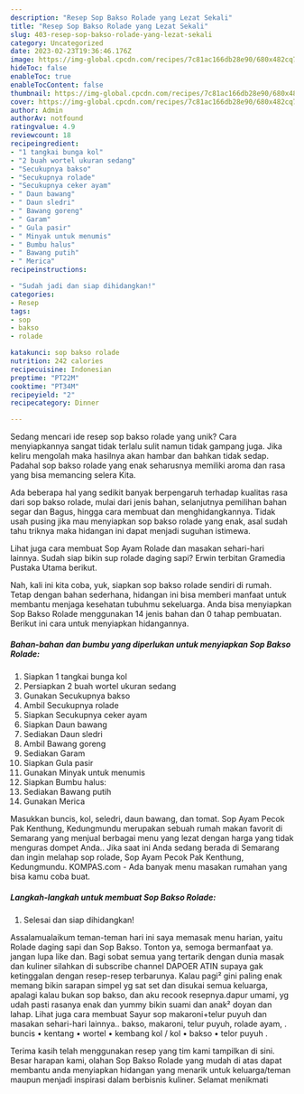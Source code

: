 ```yaml
---
description: "Resep Sop Bakso Rolade yang Lezat Sekali"
title: "Resep Sop Bakso Rolade yang Lezat Sekali"
slug: 403-resep-sop-bakso-rolade-yang-lezat-sekali
category: Uncategorized
date: 2023-02-23T19:36:46.176Z
image: https://img-global.cpcdn.com/recipes/7c81ac166db28e90/680x482cq70/sop-bakso-rolade-foto-resep-utama.jpg
hideToc: false
enableToc: true
enableTocContent: false
thumbnail: https://img-global.cpcdn.com/recipes/7c81ac166db28e90/680x482cq70/sop-bakso-rolade-foto-resep-utama.jpg
cover: https://img-global.cpcdn.com/recipes/7c81ac166db28e90/680x482cq70/sop-bakso-rolade-foto-resep-utama.jpg
author: Admin
authorAv: notfound
ratingvalue: 4.9
reviewcount: 18
recipeingredient:
- "1 tangkai bunga kol"
- "2 buah wortel ukuran sedang"
- "Secukupnya bakso"
- "Secukupnya rolade"
- "Secukupnya ceker ayam"
- " Daun bawang"
- " Daun sledri"
- " Bawang goreng"
- " Garam"
- " Gula pasir"
- " Minyak untuk menumis"
- " Bumbu halus"
- " Bawang putih"
- " Merica"
recipeinstructions:

- "Sudah jadi dan siap dihidangkan!"
categories:
- Resep
tags:
- sop
- bakso
- rolade

katakunci: sop bakso rolade 
nutrition: 242 calories
recipecuisine: Indonesian
preptime: "PT22M"
cooktime: "PT34M"
recipeyield: "2"
recipecategory: Dinner

---
```





Sedang mencari ide resep sop bakso rolade yang unik? Cara menyiapkannya sangat tidak terlalu sulit namun tidak gampang juga. Jika keliru mengolah maka hasilnya akan hambar dan bahkan tidak sedap. Padahal sop bakso rolade yang enak seharusnya memiliki aroma dan rasa yang bisa memancing selera Kita.





Ada beberapa hal yang sedikit banyak berpengaruh terhadap kualitas rasa dari sop bakso rolade, mulai dari jenis bahan, selanjutnya pemilihan bahan segar dan Bagus, hingga cara membuat dan menghidangkannya. Tidak usah pusing jika mau menyiapkan sop bakso rolade yang enak,      asal sudah tahu triknya maka hidangan ini dapat menjadi suguhan istimewa.














Lihat juga cara membuat Sop Ayam Rolade dan masakan sehari-hari lainnya. Sudah siap bikin sup rolade daging sapi? Erwin terbitan Gramedia Pustaka Utama berikut.






Nah, kali ini kita coba, yuk, siapkan sop bakso rolade sendiri di rumah. Tetap dengan bahan sederhana, hidangan ini bisa memberi manfaat untuk membantu menjaga kesehatan tubuhmu sekeluarga. Anda bisa menyiapkan Sop Bakso Rolade menggunakan 14 jenis bahan dan 0 tahap pembuatan. Berikut ini cara untuk menyiapkan hidangannya.

<!--inarticleads1-->

##### Bahan-bahan dan bumbu yang diperlukan untuk menyiapkan Sop Bakso Rolade:

1. Siapkan 1 tangkai bunga kol
1. Persiapkan 2 buah wortel ukuran sedang
1. Gunakan Secukupnya bakso
1. Ambil Secukupnya rolade
1. Siapkan Secukupnya ceker ayam
1. Siapkan  Daun bawang
1. Sediakan  Daun sledri
1. Ambil  Bawang goreng
1. Sediakan  Garam
1. Siapkan  Gula pasir
1. Gunakan  Minyak untuk menumis
1. Siapkan  Bumbu halus:
1. Sediakan  Bawang putih
1. Gunakan  Merica


Masukkan buncis, kol, seledri, daun bawang, dan tomat. Sop Ayam Pecok Pak Kenthung, Kedungmundu merupakan sebuah rumah makan favorit di Semarang yang menjual berbagai menu yang lezat dengan harga yang tidak menguras dompet Anda.. Jika saat ini Anda sedang berada di Semarang dan ingin melahap sop rolade, Sop Ayam Pecok Pak Kenthung, Kedungmundu. KOMPAS.com - Ada banyak menu masakan rumahan yang bisa kamu coba buat. 

<!--inarticleads2-->

##### Langkah-langkah untuk membuat Sop Bakso Rolade:


1. Selesai dan siap dihidangkan!

Assalamualaikum teman-teman hari ini saya memasak menu harian, yaitu Rolade daging sapi dan Sop Bakso. Tonton ya, semoga bermanfaat ya. jangan lupa like dan. Bagi sobat semua yang tertarik dengan dunia masak dan kuliner silahkan di subscribe channel DAPOER ATIN supaya gak ketinggalan dengan resep-resep terbarunya. Kalau pagi² gini paling enak memang bikin sarapan simpel yg sat set dan disukai semua keluarga, apalagi kalau bukan sop bakso, dan aku recook resepnya.dapur umami, yg udah pasti rasanya enak dan yummy bikin suami dan anak² doyan dan lahap. Lihat juga cara membuat Sayur sop makaroni+telur puyuh dan masakan sehari-hari lainnya.. bakso, makaroni, telur puyuh, rolade ayam, . buncis • kentang • wortel • kembang kol / kol • bakso • telor puyuh . 

Terima kasih telah menggunakan resep yang tim kami tampilkan di sini. Besar harapan kami, olahan Sop Bakso Rolade yang mudah di atas dapat membantu anda menyiapkan hidangan yang menarik untuk keluarga/teman maupun menjadi inspirasi dalam berbisnis kuliner. Selamat menikmati
